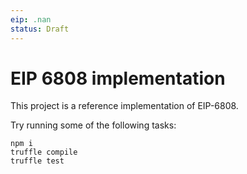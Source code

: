```yaml
---
eip: .nan
status: Draft
---
```


# EIP 6808 implementation

This project is a reference implementation of EIP-6808.

Try running some of the following tasks:

```shell
npm i
truffle compile
truffle test
```

